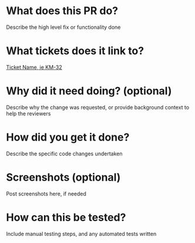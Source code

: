# What does this PR do?

Describe the high level fix or functionality done

# What tickets does it link to?
[Ticket Name, ie KM-32](ticketlinkgoeshere)

# Why did it need doing? (optional)

Describe why the change was requested, or provide background context to help the reviewers

# How did you get it done?

Describe the specific code changes undertaken

# Screenshots (optional)

Post screenshots here, if needed

# How can this be tested?

Include manual testing steps, and any automated tests written
